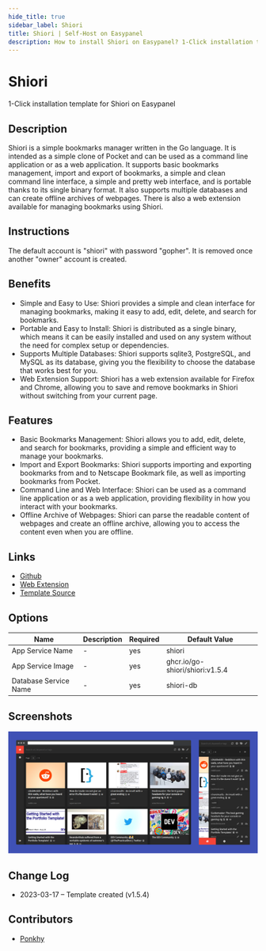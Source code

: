 ```yaml
---
hide_title: true
sidebar_label: Shiori
title: Shiori | Self-Host on Easypanel
description: How to install Shiori on Easypanel? 1-Click installation template for Shiori on Easypanel
---
```


<!-- generated -->

# Shiori

1-Click installation template for Shiori on Easypanel

## Description

Shiori is a simple bookmarks manager written in the Go language. It is intended as a simple clone of Pocket and can be used as a command line application or as a web application. It supports basic bookmarks management, import and export of bookmarks, a simple and clean command line interface, a simple and pretty web interface, and is portable thanks to its single binary format. It also supports multiple databases and can create offline archives of webpages. There is also a web extension available for managing bookmarks using Shiori.

## Instructions

The default account is &quot;shiori&quot; with password &quot;gopher&quot;. It is removed once another &quot;owner&quot; account is created.

## Benefits

- Simple and Easy to Use: Shiori provides a simple and clean interface for managing bookmarks, making it easy to add, edit, delete, and search for bookmarks.
- Portable and Easy to Install: Shiori is distributed as a single binary, which means it can be easily installed and used on any system without the need for complex setup or dependencies.
- Supports Multiple Databases: Shiori supports sqlite3, PostgreSQL, and MySQL as its database, giving you the flexibility to choose the database that works best for you.
- Web Extension Support: Shiori has a web extension available for Firefox and Chrome, allowing you to save and remove bookmarks in Shiori without switching from your current page.

## Features

- Basic Bookmarks Management: Shiori allows you to add, edit, delete, and search for bookmarks, providing a simple and efficient way to manage your bookmarks.
- Import and Export Bookmarks: Shiori supports importing and exporting bookmarks from and to Netscape Bookmark file, as well as importing bookmarks from Pocket.
- Command Line and Web Interface: Shiori can be used as a command line application or as a web application, providing flexibility in how you interact with your bookmarks.
- Offline Archive of Webpages: Shiori can parse the readable content of webpages and create an offline archive, allowing you to access the content even when you are offline.

## Links

- [Github](https://github.com/go-shiori/shiori)
- [Web Extension](https://github.com/go-shiori/shiori-web-ext)
- [Template Source](https://github.com/easypanel-io/templates/tree/main/templates/shiori)

## Options

Name | Description | Required | Default Value
-|-|-|-
App Service Name | - | yes | shiori
App Service Image | - | yes | ghcr.io/go-shiori/shiori:v1.5.4
Database Service Name | - | yes | shiori-db

## Screenshots

![Shiori Screenshot](./assets/screenshot.png)

## Change Log

- 2023-03-17 – Template created (v1.5.4)

## Contributors

- [Ponkhy](https://github.com/Ponkhy)
